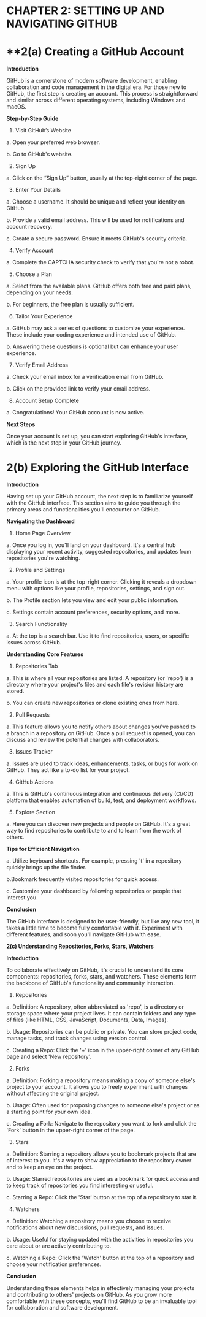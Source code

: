 # **CHAPTER 2: SETTING UP AND NAVIGATING GITHUB**

# **2(a) Creating a GitHub Account

**Introduction**

GitHub is a cornerstone of modern software development, enabling collaboration and code management in the digital era. For those new to GitHub, the first step is creating an account. This process is straightforward and similar across different operating systems, including Windows and macOS.

**Step-by-Step Guide**

1. Visit GitHub’s Website

a. Open your preferred web browser.

b. Go to GitHub's website.

2. Sign Up

a. Click on the “Sign Up” button, usually at the top-right corner of the page.

3. Enter Your Details

a. Choose a username. It should be unique and reflect your identity on GitHub.

b. Provide a valid email address. This will be used for notifications and account recovery.

c. Create a secure password. Ensure it meets GitHub's security criteria.

4. Verify Account

a. Complete the CAPTCHA security check to verify that you're not a robot.

5. Choose a Plan

a. Select from the available plans. GitHub offers both free and paid plans, depending on your needs.

b. For beginners, the free plan is usually sufficient.

6. Tailor Your Experience

a. GitHub may ask a series of questions to customize your experience. These include your coding experience and intended use of GitHub.

b. Answering these questions is optional but can enhance your user experience.

7. Verify Email Address

a. Check your email inbox for a verification email from GitHub.

b. Click on the provided link to verify your email address.

8. Account Setup Complete

a. Congratulations! Your GitHub account is now active.

**Next Steps**

Once your account is set up, you can start exploring GitHub's interface, which is the next step in your GitHub journey.



# **2(b) Exploring the GitHub Interface**

**Introduction**

Having set up your GitHub account, the next step is to familiarize yourself with the GitHub interface. This section aims to guide you through the primary areas and functionalities you'll encounter on GitHub.

**Navigating the Dashboard**

1. Home Page Overview

a. Once you log in, you'll land on your dashboard. It's a central hub displaying your recent activity, suggested repositories, and updates from repositories you're watching.

2. Profile and Settings

a. Your profile icon is at the top-right corner. Clicking it reveals a dropdown menu with options like your profile, repositories, settings, and sign out.

b. The Profile section lets you view and edit your public information.

c. Settings contain account preferences, security options, and more.

3. Search Functionality

a. At the top is a search bar. Use it to find repositories, users, or specific issues across GitHub.

**Understanding Core Features**

1. Repositories Tab

a. This is where all your repositories are listed. A repository (or 'repo') is a directory where your project's files and each file's revision history are stored.

b. You can create new repositories or clone existing ones from here.

2. Pull Requests

a. This feature allows you to notify others about changes you've pushed to a branch in a repository on GitHub. Once a pull request is opened, you can discuss and review the potential changes with collaborators.

3. Issues Tracker

a. Issues are used to track ideas, enhancements, tasks, or bugs for work on GitHub. They act like a to-do list for your project.

4. GitHub Actions

a. This is GitHub's continuous integration and continuous delivery (CI/CD) platform that enables automation of build, test, and deployment workflows.

5. Explore Section

a. Here you can discover new projects and people on GitHub. It's a great way to find repositories to contribute to and to learn from the work of others.

**Tips for Efficient Navigation**

a. Utilize keyboard shortcuts. For example, pressing 't' in a repository quickly brings up the file finder.

b.Bookmark frequently visited repositories for quick access.

c. Customize your dashboard by following repositories or people that interest you.

**Conclusion**

The GitHub interface is designed to be user-friendly, but like any new tool, it takes a little time to become fully comfortable with it. Experiment with different features, and soon you'll navigate GitHub with ease.


**2(c) Understanding Repositories, Forks, Stars, Watchers**

**Introduction**

To collaborate effectively on GitHub, it's crucial to understand its core components: repositories, forks, stars, and watchers. These elements form the backbone of GitHub's functionality and community interaction.

1. Repositories

a. Definition: A repository, often abbreviated as 'repo', is a directory or storage space where your project lives. It can contain folders and any type of files (like HTML, CSS, JavaScript, Documents, Data, Images).

b. Usage: Repositories can be public or private. You can store project code, manage tasks, and track changes using version control.

c. Creating a Repo: Click the '+' icon in the upper-right corner of any GitHub page and select 'New repository'.

2. Forks

a. Definition: Forking a repository means making a copy of someone else's project to your account. It allows you to freely experiment with changes without affecting the original project.

b. Usage: Often used for proposing changes to someone else's project or as a starting point for your own idea.

c. Creating a Fork: Navigate to the repository you want to fork and click the 'Fork' button in the upper-right corner of the page.

3. Stars

a. Definition: Starring a repository allows you to bookmark projects that are of interest to you. It's a way to show appreciation to the repository owner and to keep an eye on the project.

b. Usage: Starred repositories are used as a bookmark for quick access and to keep track of repositories you find interesting or useful.

c. Starring a Repo: Click the 'Star' button at the top of a repository to star it.

4. Watchers

a. Definition: Watching a repository means you choose to receive notifications about new discussions, pull requests, and issues.

b. Usage: Useful for staying updated with the activities in repositories you care about or are actively contributing to.

c. Watching a Repo: Click the 'Watch' button at the top of a repository and choose your notification preferences.

**Conclusion**

Understanding these elements helps in effectively managing your projects and contributing to others' projects on GitHub. As you grow more comfortable with these concepts, you'll find GitHub to be an invaluable tool for collaboration and software development.

